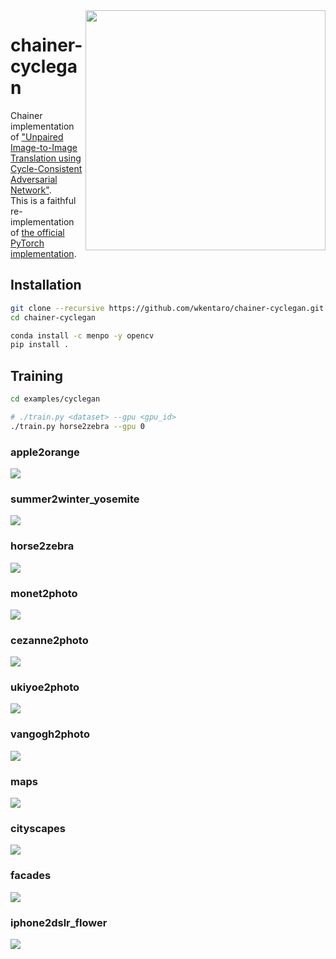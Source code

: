 <img src="examples/horse2zebra/.readme/horse2zebra.gif" align="right" width="384" />

# chainer-cyclegan

Chainer implementation of ["Unpaired Image-to-Image Translation using Cycle-Consistent Adversarial Network"](https://arxiv.org/abs/1703.10593).  
This is a faithful re-implementation of [the official PyTorch implementation](https://github.com/junyanz/pytorch-CycleGAN-and-pix2pix).


## Installation

```bash
git clone --recursive https://github.com/wkentaro/chainer-cyclegan.git
cd chainer-cyclegan

conda install -c menpo -y opencv
pip install .
```


## Training

```bash
cd examples/cyclegan

# ./train.py <dataset> --gpu <gpu_id>
./train.py horse2zebra --gpu 0
```

### apple2orange

![](.readme/apple2orange_epoch200.jpg)

### summer2winter_yosemite

![](.readme/summer2winter_yosemite_epoch94.jpg)

### horse2zebra

![](.readme/horse2zebra_epoch200.jpg)

### monet2photo

![](.readme/monet2photo_epoch50.jpg)

### cezanne2photo

![](.readme/cezanne2photo_epoch22.jpg)

### ukiyoe2photo

![](.readme/ukiyoe2photo_epoch108.jpg)

### vangogh2photo

![](.readme/vangogh2photo_epoch63.jpg)

### maps

![](.readme/maps_epoch200.jpg)

### cityscapes

![](.readme/cityscapes_epoch17.jpg)

### facades

![](.readme/facades_epoch200.jpg)

### iphone2dslr_flower

![](.readme/iphone2dslr_flower_epoch200.jpg)
